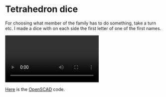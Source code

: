 # Tetrahedron dice

For choosing what member of the family has to do something, take a turn etc. I made a dice with on each side the first letter of one of the first names.

<video src='./recording.mp4'></video>

[Here](./dice.scad) is the [OpenSCAD](https://openscad.org/) code.